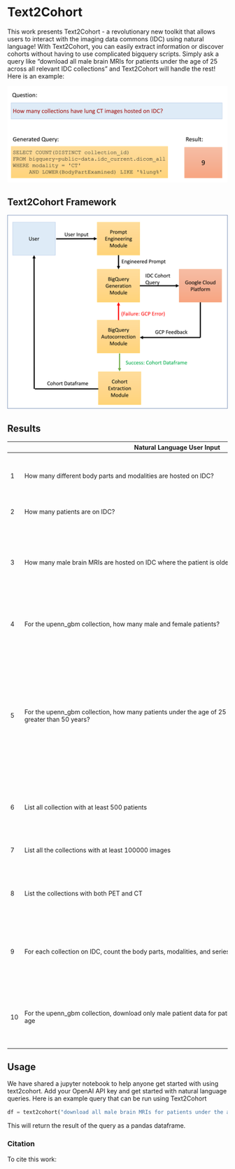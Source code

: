 # Text2Cohort
This work presents Text2Cohort - a revolutionary new toolkit that allows users to interact with the imaging data commons (IDC) using natural language! With Text2Cohort, you can easily extract information or discover cohorts without having to use complicated bigquery scripts. Simply ask a query like “download all male brain MRIs for patients under the age of 25 across all relevant IDC collections” and Text2Cohort will handle the rest! Here is an example:

<p align="center">
<img src="./assets/Text2Cohort_Figure0_Example.png" width="600">
</p>

## Text2Cohort Framework

<p align="center">
<img src="./assets/Text2Cohort_Figure1.png" width="600">
</p>

## Results
<!-- <p align="center">
<img src="./assets/Table2_CD_Queries.png" width="600">
</p> -->

|    | **Natural Language User Input**                                                                                          | **Text2Cohort Generated Query**                                                                                                                                                                                                                                                                                                                                                                                                                                                                                              |
| -- | ------------------------------------------------------------------------------------------------------------------------ | ---------------------------------------------------------------------------------------------------------------------------------------------------------------------------------------------------------------------------------------------------------------------------------------------------------------------------------------------------------------------------------------------------------------------------------------------------------------------------------------------------------------------------- |
| 1  | How many different body parts and modalities are hosted on IDC?                                                          | SELECT COUNT(DISTINCT BodyPartExamined) as num_body_parts, COUNT(DISTINCT Modality) as num_modalities FROM bigquery-public-data.idc_current.dicom_all                                                                                                                                                                                                                                                                                                                                                                        |
| 2  | How many patients are on IDC?                                                                                            | SELECT COUNT(DISTINCT PatientID) AS num_patients FROM \`bigquery-public-data.idc_current.dicom_all\`                                                                                                                                                                                                                                                                                                                                                                                                                         |
| 3  | How many male brain MRIs are hosted on IDC where the patient is older than 25 and acquired after 2005?                   | SELECT COUNT(\*) as num_of_scans FROM \`bigquery-public-data.idc_current.dicom_all\` WHERE Modality = 'MR' AND BodyPartExamined = 'BRAIN' AND PatientSex = 'M' AND CAST(REGEXP_EXTRACT(PatientAge, r'\\d+') AS INT64) > 25 AND CAST(EXTRACT(YEAR FROM StudyDate) AS INT64) > 2005                                                                                                                                                                                                                                            |
| 4  | For the upenn_gbm collection, how many male and female patients?                                                         | SELECT PatientSex, COUNT(DISTINCT PatientID) FROM bigquery-public-data.idc_current.dicom_all WHERE collection_id = 'upenn_gbm' GROUP BY PatientSex                                                                                                                                                                                                                                                                                                                                                                           |
| 5  | For the upenn_gbm collection, how many patients under the age of 25 years, between 25 and 50, and greater than 50 years? | SELECT CASE WHEN CAST(REGEXP_REPLACE(PatientAge, r'[^0-9]', '') AS INT64) < 25 THEN 'under_25' WHEN CAST(REGEXP_REPLACE(PatientAge, r'[^0-9]', '') AS INT64) >= 25 AND CAST(REGEXP_REPLACE(PatientAge, r'[^0-9]', '') AS INT64) <=50 THEN '25_to_50' WHEN CAST(REGEXP_REPLACE(PatientAge, r'[^0-9]', '') AS INT64) > 50 THEN 'over_50' ELSE 'unknown_age' END AS age_group, COUNT(DISTINCT PatientID) AS num_patients FROM \`bigquery-public-data.idc_current.dicom_all\` WHERE collection_id='upenn_gbm' GROUP BY age_group |
| 6  | List all collection with at least 500 patients                                                                           | SELECT collection_id, COUNT(DISTINCT PatientID) AS NumPatients FROM \`bigquery-public-data.idc_current.dicom_all\` GROUP BY collection_id HAVING NumPatients >= 500                                                                                                                                                                                                                                                                                                                                                          |
| 7  | List all the collections with at least 100000 images                                                                     | SELECT collection_id, COUNT(\*) AS num_images FROM \`bigquery-public-data.idc_current.dicom_all\` GROUP BY collection_id HAVING COUNT(\*) >= 100000                                                                                                                                                                                                                                                                                                                                                                          |
| 8  | List the collections with both PET and CT                                                                                | SELECT DISTINCT collection_id FROM \`bigquery-public-data.idc_current.dicom_all\` WHERE modality IN ("CT", "PT") GROUP BY collection_id HAVING COUNT(DISTINCT modality) = 2                                                                                                                                                                                                                                                                                                                                                  |
| 9  | For each collection on IDC, count the body parts, modalities, and series descriptions                                    | SELECT DISTINCT collection_id, COUNT(DISTINCT SeriesDescription) AS NumSeries, COUNT(DISTINCT BodyPartExamined) AS NumBodyParts, COUNT(DISTINCT Modality) AS NumModalities FROM \`bigquery-public-data.idc_current.dicom_all\` GROUP BY collection_id                                                                                                                                                                                                                                                                        |
| 10 | For the upenn_gbm collection, download only male patient data for patients between 25 and 50 years of age                | SELECT \* FROM \`bigquery-public-data.idc_current.dicom_all\` WHERE collection_id = 'upenn_gbm' AND PatientSex = 'M' AND PatientAge LIKE '%Y' AND CAST(REGEXP_REPLACE(PatientAge, "[^\\\\d]", "") AS INT64) BETWEEN 25 AND 50                                                                                                                                                                                                                                                                                                |

## Usage
We have shared a jupyter notebook to help anyone get started with using text2cohort. Add your OpenAI API key and get started with natural language queries. Here is an example query that can be run using Text2Cohort

```python
df = text2cohort("download all male brain MRIs for patients under the age of 25 across all relevant IDC collections")
```
This will return the result of the query as a pandas dataframe.

### Citation 
To cite this work:

```text

```
